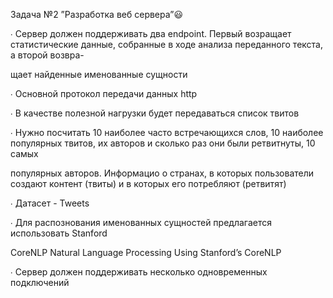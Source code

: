 Задача №2 ”Разработка веб сервера”😃

∙ Сервер должен поддерживать два endpoint. Первый возращает статистические данные, собранные в ходе анализа переданного текста, а второй возвра-

щает найденные именованные сущности

∙ Основной протокол передачи данных http

∙ В качестве полезной нагрузки будет передаваться список твитов

∙ Нужно посчитать 10 наиболее часто встречающихся слов, 10 наиболее популярных твитов, их авторов и сколько раз они были ретвитнуты, 10 самых

популярных авторов. Информацио о странах, в которых пользователи создают контент (твиты) и в которых его потребляют (ретвитят)

∙ Датасет - Tweets

∙ Для распознования именованных сущностей предлагается использовать Stanford

CoreNLP Natural Language Processing Using Stanford’s CoreNLP

∙ Сервер должен поддерживать несколько одновременных подключений
